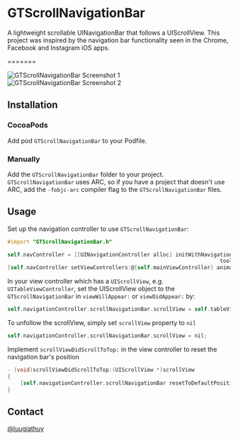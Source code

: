 # GTScrollNavigationBar

A lightweight scrollable UINavigationBar that follows a UIScrollView. This project was inspired by the navigation bar functionality seen in the Chrome, Facebook and Instagram iOS apps.

=======

![GTScrollNavigationBar Screenshot 1](http://luugiathuy.com/images/GTScrollNavigationBar1.png)&nbsp;![GTScrollNavigationBar Screenshot 2](http://luugiathuy.com/images/GTScrollNavigationBar2.png)

## Installation

### CocoaPods

Add pod `GTScrollNavigationBar` to your Podfile.

### Manually

Add the `GTScrollNavigationBar` folder to your project. `GTScrollNavigationBar` uses ARC, so if you have a project that doesn't use ARC, add the `-fobjc-arc` compiler flag to the `GTScrollNavigationBar` files.

## Usage

Set up the navigation controller to use `GTScrollNavigationBar`:

```objective-c
#import "GTScrollNavigationBar.h"

self.navController = [[UINavigationController alloc] initWithNavigationBarClass:[GTScrollNavigationBar class]
                                                                   toolbarClass:nil];
[self.navController setViewControllers:@[self.mainViewController] animated:NO];
```

In your view controller which has a `UIScrollView`, e.g. `UITableViewController`, set the UIScrollView object to the `GTScrollNavigationBar` in `viewWillAppear:` or `viewDidAppear:` by:

```objective-c
self.navigationController.scrollNavigationBar.scrollView = self.tableView;
```

To unfollow the scrollView, simply set `scrollView` property to `nil`

```objective-c
self.navigationController.scrollNavigationBar.scrollView = nil;
```

Implement `scrollViewDidScrollToTop:` in the view controller to reset the navigation bar's position

```objective-c
- (void)scrollViewDidScrollToTop:(UIScrollView *)scrollView
{
    [self.navigationController.scrollNavigationBar resetToDefaultPositionWithAnimation:NO];
}
```

## Contact

[@luugiathuy](http://twitter.com/luugiathuy)
